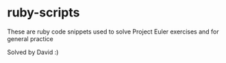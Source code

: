 # ruby-scripts
These are ruby code snippets used to solve Project Euler exercises and for general practice

Solved by David :)
